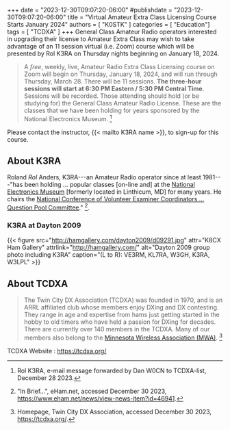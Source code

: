 +++
date = "2023-12-30T09:07:20-06:00"
#publishdate = "2023-12-30T09:07:20-06:00"
title = "Virtual Amateur Extra Class Licensing Course Starts January 2024"
authors = [ "K0STK" ]
categories = [ "Education"]
tags = [ "TCDXA" ]
+++
General Class Amateur Radio operators interested in upgrading their license to
Amateur Extra Class may wish to take advantage of an 11 session virtual
(i.e. Zoom) course which will be presented by Rol K3RA on Thursday nights
beginning on January 18, 2024.
<!--more-->

>A *free*, weekly, live, Amateur Radio Extra Class Licensing course on Zoom
>will begin on Thursday, January 18, 2024, and will run through Thursday,
>March 28.  There will be 11 sessions.  **The three-hour sessions will start at
>6:30 PM Eastern / 5:30 PM Central Time**.  Sessions will be recorded.  Those
>attending should hold (or be studying for) the General Class Amateur Radio
>License.  These are the classes that we have been holding for years sponsored
>by the National Electronics Museum. [^1]

[^1]: Rol K3RA,  e-mail message forwarded by Dan W0CN to TCDXA-list, December 28 2023.

Please contact the instructor, {{< mailto K3RA name >}}, to sign-up for this
course.

## About K3RA

Roland *Rol* Anders, K3RA---an Amateur Radio operator since at least
1981---"has been holding ... popular classes [on-line and] at the
[National Electronics Museum](https://www.nationalelectronicsmuseum.org/)
[formerly located in Linthicum, MD] for many years. He chairs the
[National Conference of Volunteer Examiner Coordinators ...  Question Pool Committee](index.php/question-pool-committee)."
[^3].

[^3]: "In Brief...", eHam.net, accessed December 30 2023, https://www.eham.net/news/view-news-item?id=46941.

### K3RA at Dayton 2009

{{< figure src="http://hamgallery.com/dayton2009/d09291.jpg" attr="K8CX Ham Gallery" attrlink="http://hamgallery.com/" alt="Dayton 2009 group photo including K3RA" caption="(L to R): VE3RM, KL7RA, W3GH, K3RA, W3LPL" >}}

## About TCDXA

>The Twin City DX Association (TCDXA) was founded in 1970, and is an ARRL
>affiliated club whose members enjoy DXing and DX contesting. They range in age
>and expertise from hams just getting started in the hobby to old timers who
>have held a passion for DXing for decades. There are currently over 140
>members in the TCDXA. Many of our members also belong to the
>[Minnesota Wireless Association \(MWA\)](http://www.w0aa.org/). [^2]

[^2]: Homepage, Twin City DX Association, accessed December 30 2023, https://tcdxa.org/.

TCDXA Website
: https://tcdxa.org/
